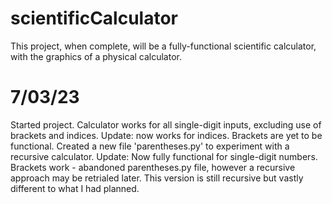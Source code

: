 # scientificCalculator
This project, when complete, will be a fully-functional scientific calculator, with the graphics of a physical calculator.

# 7/03/23
Started project. Calculator works for all single-digit inputs, excluding use of brackets and indices.
Update: now works for indices. Brackets are yet to be functional. Created a new file 'parentheses.py' to experiment with a recursive calculator.
Update: Now fully functional for single-digit numbers. Brackets work - abandoned parentheses.py file, however a recursive approach may be retrialed later. This version is still recursive but vastly different to what I had planned.